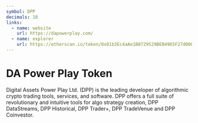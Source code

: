 ```yaml
---
symbol: DPP
decimals: 18
links:
  - name: website
    url: https://dapowerplay.com/
  - name: explorer
    url: https://etherscan.io/token/0x01b3Ec4aAe1B8729529BEB4965F27d008788B0EB
---
```


# DA Power Play Token

Digital Assets Power Play Ltd. (DPP) is the leading developer of algorithmic crypto trading tools, services, and software. DPP offers a full suite of revolutionary and intuitive tools for algo strategy creation, DPP DataStreams, DPP Historical, DPP Trader+, DPP TradeVenue and DPP Coinvestor.
